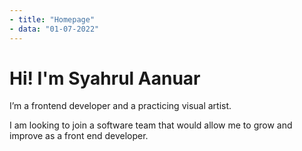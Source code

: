 ```yaml
---
- title: "Homepage"
- data: "01-07-2022"
---
```


# Hi! I'm Syahrul Aanuar

I’m a frontend developer and a practicing visual artist.  

I am looking to join a software team that would allow me to grow and improve as a front end developer.

